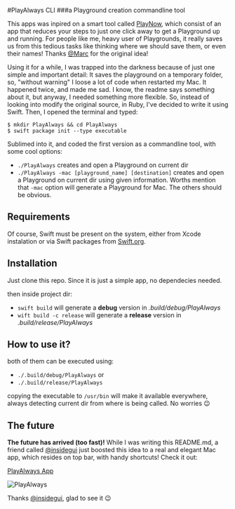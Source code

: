 #PlayAlways CLI
###a Playground creation commandline tool

This apps was inpired on a smart tool called [PlayNow](https://github.com/marcboquet/PlayNow), which consist of an app that reduces your steps to just one click away to get a Playground up and running. For people like me, heavy user of Playgrounds, it really saves us from this tedious tasks like thinking where we should save them, or even their names! Thanks [@Marc](https://github.com/marcboquet) for the original idea!

Using it for a while, I was trapped into the darkness because of just one simple and important detail: It saves the playground on a temporary folder, so, "without warning" I loose a lot of code when restarted my Mac. It happened twice, and made me sad. I know, the readme says something about it, but anyway, I needed something more flexible. So, instead of looking into modify the original source, in Ruby, I've decided to write it using Swift. Then, I opened the terminal and typed:

```
$ mkdir PlayAlways && cd PlayAlways
$ swift package init --type executable

```
Sublimed into it, and coded the first version as a commandline tool, with some cool options:

- `./PlayAlways` creates and open a Playground on current dir
- `./PlayAlways -mac [playground_name] [destination]` creates and open a Playground on current dir using given information. Worths mention that `-mac` option will generate a Playground for Mac. The others should be obvious.

## Requirements

Of course, Swift must be present on the system, either from Xcode instalation or via Swift packages from [Swift.org](Swift.org).

## Installation

Just clone this repo. Since it is just a simple app, no dependecies needed.

then inside project dir:

- `swift build` will generate a **debug** version in _.build/debug/PlayAlways_
- `wift build -c release` will generate a **release** version in _.build/release/PlayAlways_

## How to use it?

both of them can be executed using:

- `./.build/debug/PlayAlways` or
- `./.build/release/PlayAlways`

copying the executable to `/usr/bin` will make it available everywhere, always detecting current dir from where is being called. No worries :wink:

## The future

**The future has arrived (too fast)!** While I was writing this README.md, a friend called [@insidegui](https://github.com/insidegui) just boosted this idea to a real and elegant Mac app, which resides on top bar, with handy shortcuts! Check it out:

[PlayAlways App](https://github.com/insidegui/PlayAlways)

![PlayAlways](https://github.com/insidegui/PlayAlways/raw/master/screenshot.png)

Thanks [@insidegui](https://github.com/insidegui), glad to see it :wink:



